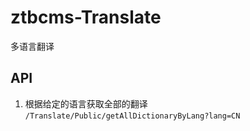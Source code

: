 # ztbcms-Translate
多语言翻译

## API

1. 根据给定的语言获取全部的翻译 `/Translate/Public/getAllDictionaryByLang?lang=CN`
